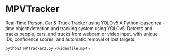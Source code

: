 # MPVTracker
Real-Time Person, Car &amp; Truck Tracker using YOLOv5 A Python-based real-time object detection and tracking system using YOLOv5. Detects and tracks people, cars, and trucks from webcam or video input, with unique IDs, confidence scores, and automatic removal of lost targets.


```
python3 MPTracker2.py <videofile.mp4>
```

